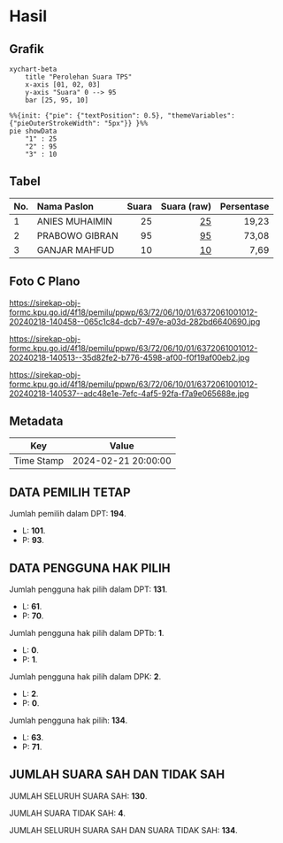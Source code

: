 # Hasil

## Grafik

```mermaid
xychart-beta
    title "Perolehan Suara TPS"
    x-axis [01, 02, 03]
    y-axis "Suara" 0 --> 95
    bar [25, 95, 10]
```

```mermaid
%%{init: {"pie": {"textPosition": 0.5}, "themeVariables": {"pieOuterStrokeWidth": "5px"}} }%%
pie showData
    "1" : 25
    "2" : 95
    "3" : 10
```

## Tabel

| No. | Nama Paslon    | Suara | Suara (raw) | Persentase |
|:--- |:-------------- | -----:| -----------:| ----------:|
| 1   | ANIES MUHAIMIN | 25    | [25][p-1]   | 19,23      |
| 2   | PRABOWO GIBRAN | 95    | [95][p-2]   | 73,08      |
| 3   | GANJAR MAHFUD  | 10    | [10][p-3]   | 7,69       |


[p-1]: https://github.com/gigit-pemilu/pemilu-2024-63-kalimantan-selatan/blob/main/pilpres/hitung-suara/sub/63-kalimantan-selatan/sub/72-kota-banjarbaru/sub/06-liang-anggang/sub/1001-landasan-ulin-barat/sub/012-tps/sub/paslon-1.txt
[p-2]: https://github.com/gigit-pemilu/pemilu-2024-63-kalimantan-selatan/blob/main/pilpres/hitung-suara/sub/63-kalimantan-selatan/sub/72-kota-banjarbaru/sub/06-liang-anggang/sub/1001-landasan-ulin-barat/sub/012-tps/sub/paslon-2.txt
[p-3]: https://github.com/gigit-pemilu/pemilu-2024-63-kalimantan-selatan/blob/main/pilpres/hitung-suara/sub/63-kalimantan-selatan/sub/72-kota-banjarbaru/sub/06-liang-anggang/sub/1001-landasan-ulin-barat/sub/012-tps/sub/paslon-3.txt

## Foto C Plano

https://sirekap-obj-formc.kpu.go.id/4f18/pemilu/ppwp/63/72/06/10/01/6372061001012-20240218-140458--065c1c84-dcb7-497e-a03d-282bd6640690.jpg

https://sirekap-obj-formc.kpu.go.id/4f18/pemilu/ppwp/63/72/06/10/01/6372061001012-20240218-140513--35d82fe2-b776-4598-af00-f0f19af00eb2.jpg

https://sirekap-obj-formc.kpu.go.id/4f18/pemilu/ppwp/63/72/06/10/01/6372061001012-20240218-140537--adc48e1e-7efc-4af5-92fa-f7a9e065688e.jpg


## Metadata

| Key        | Value               |
| ---------- | ------------------- |
| Time Stamp | 2024-02-21 20:00:00 |


## DATA PEMILIH TETAP

Jumlah pemilih dalam DPT: **194**.
 * L: **101**.
 * P: **93**.

## DATA PENGGUNA HAK PILIH

Jumlah pengguna hak pilih dalam DPT: **131**.
 * L: **61**.
 * P: **70**.

Jumlah pengguna hak pilih dalam DPTb: **1**.
 * L: **0**.
 * P: **1**.

Jumlah pengguna hak pilih dalam DPK: **2**.
 * L: **2**.
 * P: **0**.

Jumlah pengguna hak pilih: **134**.
 * L: **63**.
 * P: **71**.

## JUMLAH SUARA SAH DAN TIDAK SAH

JUMLAH SELURUH SUARA SAH: **130**.

JUMLAH SUARA TIDAK SAH: **4**.

JUMLAH SELURUH SUARA SAH DAN SUARA TIDAK SAH: **134**.


